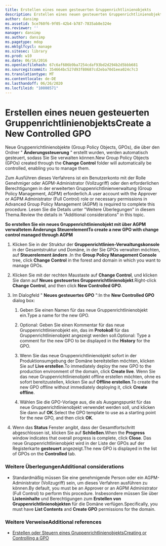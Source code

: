 ```yaml
---
title: Erstellen eines neuen gesteuerten Gruppenrichtlinienobjekts
description: Erstellen eines neuen gesteuerten Gruppenrichtlinienobjekts
author: dansimp
ms.assetid: 5ce760f6-9f05-42b4-b787-7835ab8e324e
ms.reviewer: ''
manager: dansimp
ms.author: dansimp
ms.pagetype: mdop
ms.mktglfcycl: manage
ms.sitesec: library
ms.prod: w10
ms.date: 06/16/2016
ms.openlocfilehash: 67c6af686b9ba7254cdaf93bd2d294b2d5bbb681
ms.sourcegitcommit: 354664bc527d93f80687cd2eba70d1eea024c7c3
ms.translationtype: MT
ms.contentlocale: de-DE
ms.lasthandoff: 06/26/2020
ms.locfileid: "10808571"
---
```

# <span data-ttu-id="5d79d-103">Erstellen eines neuen gesteuerten Gruppenrichtlinienobjekts</span><span class="sxs-lookup"><span data-stu-id="5d79d-103">Create a New Controlled GPO</span></span>


<span data-ttu-id="5d79d-104">Neue Gruppenrichtlinienobjekte (Group Policy Objects, GPOs), die über den Ordner " **Änderungssteuerung** " erstellt wurden, werden automatisch gesteuert, sodass Sie Sie verwalten können.</span><span class="sxs-lookup"><span data-stu-id="5d79d-104">New Group Policy Objects (GPOs) created through the **Change Control** folder will automatically be controlled, enabling you to manage them.</span></span>

<span data-ttu-id="5d79d-105">Zum Ausführen dieses Verfahrens ist ein Benutzerkonto mit der Rolle Genehmiger oder AGPM-Administrator (Vollzugriff) oder den erforderlichen Berechtigungen in der erweiterten Gruppenrichtlinienverwaltung (Group Policy Management, AGPM) erforderlich.</span><span class="sxs-lookup"><span data-stu-id="5d79d-105">A user account with the Approver or AGPM Administrator (Full Control) role or necessary permissions in Advanced Group Policy Management (AGPM) is required to complete this procedure.</span></span> <span data-ttu-id="5d79d-106">Lesen Sie die Details unter "Weitere Überlegungen" in diesem Thema.</span><span class="sxs-lookup"><span data-stu-id="5d79d-106">Review the details in "Additional considerations" in this topic.</span></span>

**<span data-ttu-id="5d79d-107">So erstellen Sie ein neues Gruppenrichtlinienobjekt mit über AGPM verwaltetem Änderungs Steuerelement</span><span class="sxs-lookup"><span data-stu-id="5d79d-107">To create a new GPO with change control managed through AGPM</span></span>**

1.  <span data-ttu-id="5d79d-108">Klicken Sie in der Struktur der **Gruppenrichtlinien-Verwaltungskonsole** in der Gesamtstruktur und Domäne, in der Sie GPOs verwalten möchten, auf **Steuerelement ändern** .</span><span class="sxs-lookup"><span data-stu-id="5d79d-108">In the **Group Policy Management Console** tree, click **Change Control** in the forest and domain in which you want to manage GPOs.</span></span>

2.  <span data-ttu-id="5d79d-109">Klicken Sie mit der rechten Maustaste auf **Change Control**, und klicken Sie dann auf **Neues gesteuertes Gruppenrichtlinienobjekt**.</span><span class="sxs-lookup"><span data-stu-id="5d79d-109">Right-click **Change Control**, and then click **New Controlled GPO**.</span></span>

3.  <span data-ttu-id="5d79d-110">Im Dialogfeld " **Neues gesteuertes GPO** ":</span><span class="sxs-lookup"><span data-stu-id="5d79d-110">In the **New Controlled GPO** dialog box:</span></span>

    1.  <span data-ttu-id="5d79d-111">Geben Sie einen Namen für das neue Gruppenrichtlinienobjekt ein.</span><span class="sxs-lookup"><span data-stu-id="5d79d-111">Type a name for the new GPO.</span></span>

    2.  <span data-ttu-id="5d79d-112">Optional: Geben Sie einen Kommentar für das neue Gruppenrichtlinienobjekt ein, das im **Protokoll** für das Gruppenrichtlinienobjekt angezeigt werden soll.</span><span class="sxs-lookup"><span data-stu-id="5d79d-112">Optional: Type a comment for the new GPO to be displayed in the **History** for the GPO.</span></span>

    3.  <span data-ttu-id="5d79d-113">Wenn Sie das neue Gruppenrichtlinienobjekt sofort in der Produktionsumgebung der Domäne bereitstellen möchten, klicken Sie auf **Live erstellen**.</span><span class="sxs-lookup"><span data-stu-id="5d79d-113">To immediately deploy the new GPO to the production environment of the domain, click **Create live**.</span></span> <span data-ttu-id="5d79d-114">Wenn Sie das neue Gruppenrichtlinienobjekt offline erstellen möchten, ohne es sofort bereitzustellen, klicken Sie auf **Offline erstellen**.</span><span class="sxs-lookup"><span data-stu-id="5d79d-114">To create the new GPO offline without immediately deploying it, click **Create offline**.</span></span>

    4.  <span data-ttu-id="5d79d-115">Wählen Sie die GPO-Vorlage aus, die als Ausgangspunkt für das neue Gruppenrichtlinienobjekt verwendet werden soll, und klicken Sie dann auf **OK**.</span><span class="sxs-lookup"><span data-stu-id="5d79d-115">Select the GPO template to use as a starting point for the new GPO, and then click **OK**.</span></span>

4.  <span data-ttu-id="5d79d-116">Wenn das **Status** Fenster angibt, dass der Gesamtfortschritt abgeschlossen ist, klicken Sie auf **Schließen**.</span><span class="sxs-lookup"><span data-stu-id="5d79d-116">When the **Progress** window indicates that overall progress is complete, click **Close**.</span></span> <span data-ttu-id="5d79d-117">Das neue Gruppenrichtlinienobjekt wird in der Liste der GPOs auf der Registerkarte **gesteuert** angezeigt.</span><span class="sxs-lookup"><span data-stu-id="5d79d-117">The new GPO is displayed in the list of GPOs on the **Controlled** tab.</span></span>

### <span data-ttu-id="5d79d-118">Weitere Überlegungen</span><span class="sxs-lookup"><span data-stu-id="5d79d-118">Additional considerations</span></span>

-   <span data-ttu-id="5d79d-119">Standardmäßig müssen Sie eine genehmigende Person oder ein AGPM-Administrator (Vollzugriff) sein, um dieses Verfahren ausführen zu können.</span><span class="sxs-lookup"><span data-stu-id="5d79d-119">By default, you must be an Approver or an AGPM Administrator (Full Control) to perform this procedure.</span></span> <span data-ttu-id="5d79d-120">Insbesondere müssen Sie über **Listeninhalte** und Berechtigungen zum **Erstellen von Gruppenrichtlinienobjekten** für die Domäne verfügen.</span><span class="sxs-lookup"><span data-stu-id="5d79d-120">Specifically, you must have **List Contents** and **Create GPO** permissions for the domain.</span></span>

### <span data-ttu-id="5d79d-121">Weitere Verweise</span><span class="sxs-lookup"><span data-stu-id="5d79d-121">Additional references</span></span>

-   [<span data-ttu-id="5d79d-122">Erstellen oder Steuern eines Gruppenrichtlinienobjekts</span><span class="sxs-lookup"><span data-stu-id="5d79d-122">Creating or Controlling a GPO</span></span>](creating-or-controlling-a-gpo-agpm40-app.md)

 

 





